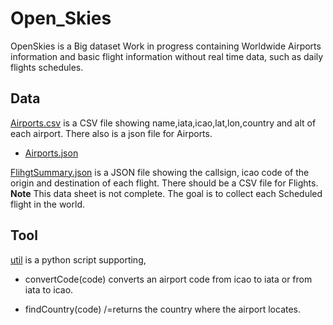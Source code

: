 # Open_Skies
 OpenSkies is a Big dataset Work in progress containing Worldwide Airports information and
  basic flight information without real time data, such as daily flights schedules.

## Data
  
[Airports.csv](./airports.csv) is a CSV file showing name,iata,icao,lat,lon,country and alt 
of each airport. There also is a json file for Airports.
- [Airports.json](./airports.json)

[FlihgtSummary.json](FlightSummary.json) is a JSON file showing the callsign, icao code of the origin 
and destination of each flight. There should be a CSV file for Flights. **Note** This data sheet
 is not complete. The goal is to collect each Scheduled flight in the world.

## Tool

[util](./util.py) is a python script supporting,
- convertCode(code) converts  an airport code from icao to iata or from iata to icao.

- findCountry(code) /=returns the country where the airport locates.

